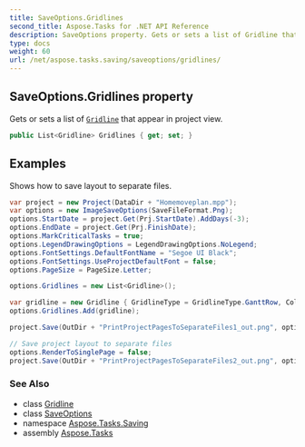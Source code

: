 ```yaml
---
title: SaveOptions.Gridlines
second_title: Aspose.Tasks for .NET API Reference
description: SaveOptions property. Gets or sets a list of Gridline that appear in project view
type: docs
weight: 60
url: /net/aspose.tasks.saving/saveoptions/gridlines/
---
```

## SaveOptions.Gridlines property

Gets or sets a list of [`Gridline`](../../../aspose.tasks.visualization/gridline/) that appear in project view.

```csharp
public List<Gridline> Gridlines { get; set; }
```

## Examples

Shows how to save layout to separate files.

```csharp
var project = new Project(DataDir + "Homemoveplan.mpp");
var options = new ImageSaveOptions(SaveFileFormat.Png);
options.StartDate = project.Get(Prj.StartDate).AddDays(-3);
options.EndDate = project.Get(Prj.FinishDate);
options.MarkCriticalTasks = true;
options.LegendDrawingOptions = LegendDrawingOptions.NoLegend;
options.FontSettings.DefaultFontName = "Segoe UI Black";
options.FontSettings.UseProjectDefaultFont = false;
options.PageSize = PageSize.Letter;

options.Gridlines = new List<Gridline>();

var gridline = new Gridline { GridlineType = GridlineType.GanttRow, Color = Color.CornflowerBlue, Pattern = LinePattern.Dashed };
options.Gridlines.Add(gridline);

project.Save(OutDir + "PrintProjectPagesToSeparateFiles1_out.png", options);

// Save project layout to separate files
options.RenderToSinglePage = false;
project.Save(OutDir + "PrintProjectPagesToSeparateFiles2_out.png", options);
```

### See Also

* class [Gridline](../../../aspose.tasks.visualization/gridline/)
* class [SaveOptions](../)
* namespace [Aspose.Tasks.Saving](../../saveoptions/)
* assembly [Aspose.Tasks](../../../)



